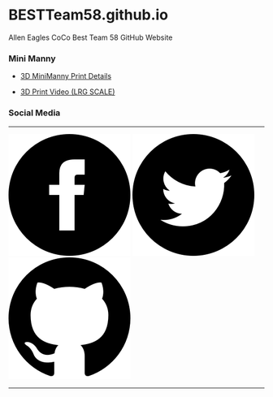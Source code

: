 # BESTTeam58.github.io
Allen Eagles CoCo Best Team 58 GitHub Website

### Mini Manny
- [3D MiniManny Print Details](https://github.com/BESTTeam58/MiniManny3Dprint)

- [3D Print Video (LRG SCALE)](https://bestteam58.github.io/MiniManny3Dprint)


### Social Media
---
[![Facebook FRC Team 5417](src/img/facebook.png "Facebook FRC Team 5417")](fbook)
[![Eagle Robotics @BESTteam58](src/img/twitter.png "Eagle Robotics @BESTteam58")](twitter)
[![BESTteam58 @ GitHub.com](src/img/github.png "GitHub : @BESTteam58")](github-redirect)


---
